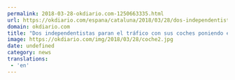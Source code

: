 ```yaml
---
permalink: 2018-03-28-okdiario.com-1250663335.html
url: https://okdiario.com/espana/cataluna/2018/03/28/dos-independentistas-paran-trafico-sus-coches-poniendo-peligro-resto-conductores-2038984
domain: okdiario.com
title: "Dos independentistas paran el tráfico con sus coches poniendo en peligro al resto de conductores"
image: https://okdiario.com/img/2018/03/28/coche2.jpg
date: undefined
category: news
translations: 
 - 'en'
---
```


